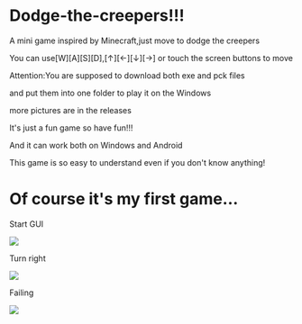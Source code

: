# Dodge-the-creepers!!!
A mini game inspired by Minecraft,just move to dodge the creepers


You can use[W][A][S][D],[↑][←][↓][→] or touch the screen buttons to move

Attention:You are supposed to download both exe and pck files

and put them into one folder to play it on the Windows

more pictures are in the releases

It's just a fun game so have fun!!!

And it can work both on Windows and Android 

This game is so easy to understand even if you don't know anything! 

Of course it's my first game...
====================================================================================================================

Start GUI

<a href="https://sm.ms/image/OLmuTzZdCHfB6gn" target="_blank"><img src="https://s2.loli.net/2022/08/04/OLmuTzZdCHfB6gn.png" ></a>

Turn right

<a href="https://sm.ms/image/I478JNyTnAaFUR5" target="_blank"><img src="https://s2.loli.net/2022/08/03/I478JNyTnAaFUR5.png" ></a>

Failing

<a href="https://sm.ms/image/ribTCeop4U5d8fx" target="_blank"><img src="https://s2.loli.net/2022/08/03/ribTCeop4U5d8fx.png" ></a>
